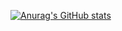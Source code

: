 [![Anurag's GitHub stats](https://github-readme-stats.vercel.app/api?username=SnowyField1906&hide=contribs,prs,stars,issues&show_icons=true&theme=jolly&include_all_commits=true&show_owner=true)](https://github.com/anuraghazra/github-readme-stats)
